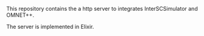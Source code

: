 This repository contains the a http server to integrates InterSCSimulator and OMNET++.

The server is implemented in Elixir.
